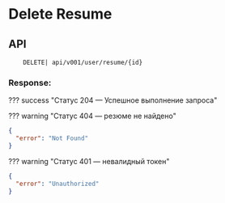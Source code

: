# Delete Resume

## API

```
    DELETE| api/v001/user/resume/{id}
```

### Response:

??? success "Статус 204 — Успешное выполнение запроса"

??? warning "Статус 404 — резюме не найдено"

```json
{
  "error": "Not Found"
}

```

??? warning "Статус 401 — невалидный токен"

```json
{
  "error": "Unauthorized"
}
```



